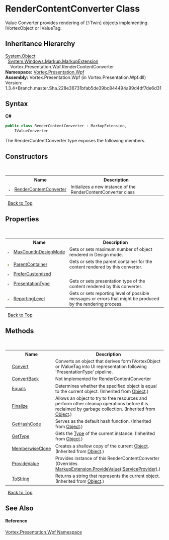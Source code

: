 # RenderContentConverter Class
 

Value Converter provides rendering of [!:Twin] objects implementing IVortexObject or IValueTag.


## Inheritance Hierarchy
<a href="https://docs.microsoft.com/dotnet/api/system.object" target="_blank">System.Object</a><br />&nbsp;&nbsp;<a href="https://docs.microsoft.com/dotnet/api/system.windows.markup.markupextension" target="_blank">System.Windows.Markup.MarkupExtension</a><br />&nbsp;&nbsp;&nbsp;&nbsp;Vortex.Presentation.Wpf.RenderContentConverter<br />
**Namespace:**&nbsp;<a href="N_Vortex_Presentation_Wpf.md">Vortex.Presentation.Wpf</a><br />**Assembly:**&nbsp;Vortex.Presentation.Wpf (in Vortex.Presentation.Wpf.dll) Version: 1.3.4+Branch.master.Sha.228e36731bfab5de39bc844494a99d4df7de6d31

## Syntax

**C#**<br />
``` C#
public class RenderContentConverter : MarkupExtension, 
	IValueConverter
```

The RenderContentConverter type exposes the following members.


## Constructors
&nbsp;<table><tr><th></th><th>Name</th><th>Description</th></tr><tr><td>![Public method](media/pubmethod.gif "Public method")</td><td><a href="M_Vortex_Presentation_Wpf_RenderContentConverter__ctor.md">RenderContentConverter</a></td><td>
Initializes a new instance of the RenderContentConverter class</td></tr></table>&nbsp;
<a href="#rendercontentconverter-class">Back to Top</a>

## Properties
&nbsp;<table><tr><th></th><th>Name</th><th>Description</th></tr><tr><td>![Public property](media/pubproperty.gif "Public property")</td><td><a href="P_Vortex_Presentation_Wpf_RenderContentConverter_MaxCountInDesignMode.md">MaxCountInDesignMode</a></td><td>
Gets or sets maximum number of object rendered in Design mode.</td></tr><tr><td>![Public property](media/pubproperty.gif "Public property")</td><td><a href="P_Vortex_Presentation_Wpf_RenderContentConverter_ParentContainer.md">ParentContainer</a></td><td>
Gets or sets the parent container for the content rendered by this converter.</td></tr><tr><td>![Public property](media/pubproperty.gif "Public property")</td><td><a href="P_Vortex_Presentation_Wpf_RenderContentConverter_PreferCustomized.md">PreferCustomized</a></td><td /></tr><tr><td>![Public property](media/pubproperty.gif "Public property")</td><td><a href="P_Vortex_Presentation_Wpf_RenderContentConverter_PresentationType.md">PresentationType</a></td><td>
Gets or sets presentation type of the content rendered by this converter.</td></tr><tr><td>![Public property](media/pubproperty.gif "Public property")</td><td><a href="P_Vortex_Presentation_Wpf_RenderContentConverter_ReportingLevel.md">ReportingLevel</a></td><td>
Gets or sets reporting level of possible messages or errors that might be produced by the rendering process.</td></tr></table>&nbsp;
<a href="#rendercontentconverter-class">Back to Top</a>

## Methods
&nbsp;<table><tr><th></th><th>Name</th><th>Description</th></tr><tr><td>![Public method](media/pubmethod.gif "Public method")</td><td><a href="M_Vortex_Presentation_Wpf_RenderContentConverter_Convert.md">Convert</a></td><td>
Converts an object that derives form IVortexObject or IValueTag into UI representation following 'PresentationType' pipeline.</td></tr><tr><td>![Public method](media/pubmethod.gif "Public method")</td><td><a href="M_Vortex_Presentation_Wpf_RenderContentConverter_ConvertBack.md">ConvertBack</a></td><td>
Not implemented for RenderContentConverter</td></tr><tr><td>![Public method](media/pubmethod.gif "Public method")</td><td><a href="https://docs.microsoft.com/dotnet/api/system.object.equals#System_Object_Equals_System_Object_" target="_blank">Equals</a></td><td>
Determines whether the specified object is equal to the current object.
 (Inherited from <a href="https://docs.microsoft.com/dotnet/api/system.object" target="_blank">Object</a>.)</td></tr><tr><td>![Protected method](media/protmethod.gif "Protected method")</td><td><a href="https://docs.microsoft.com/dotnet/api/system.object.finalize#System_Object_Finalize" target="_blank">Finalize</a></td><td>
Allows an object to try to free resources and perform other cleanup operations before it is reclaimed by garbage collection.
 (Inherited from <a href="https://docs.microsoft.com/dotnet/api/system.object" target="_blank">Object</a>.)</td></tr><tr><td>![Public method](media/pubmethod.gif "Public method")</td><td><a href="https://docs.microsoft.com/dotnet/api/system.object.gethashcode#System_Object_GetHashCode" target="_blank">GetHashCode</a></td><td>
Serves as the default hash function.
 (Inherited from <a href="https://docs.microsoft.com/dotnet/api/system.object" target="_blank">Object</a>.)</td></tr><tr><td>![Public method](media/pubmethod.gif "Public method")</td><td><a href="https://docs.microsoft.com/dotnet/api/system.object.gettype#System_Object_GetType" target="_blank">GetType</a></td><td>
Gets the <a href="https://docs.microsoft.com/dotnet/api/system.type" target="_blank">Type</a> of the current instance.
 (Inherited from <a href="https://docs.microsoft.com/dotnet/api/system.object" target="_blank">Object</a>.)</td></tr><tr><td>![Protected method](media/protmethod.gif "Protected method")</td><td><a href="https://docs.microsoft.com/dotnet/api/system.object.memberwiseclone#System_Object_MemberwiseClone" target="_blank">MemberwiseClone</a></td><td>
Creates a shallow copy of the current <a href="https://docs.microsoft.com/dotnet/api/system.object" target="_blank">Object</a>.
 (Inherited from <a href="https://docs.microsoft.com/dotnet/api/system.object" target="_blank">Object</a>.)</td></tr><tr><td>![Public method](media/pubmethod.gif "Public method")</td><td><a href="M_Vortex_Presentation_Wpf_RenderContentConverter_ProvideValue.md">ProvideValue</a></td><td>
Provides instance of this RenderContentConverter
 (Overrides <a href="https://docs.microsoft.com/dotnet/api/system.windows.markup.markupextension.providevalue#System_Windows_Markup_MarkupExtension_ProvideValue_System_IServiceProvider_" target="_blank">MarkupExtension.ProvideValue(IServiceProvider)</a>.)</td></tr><tr><td>![Public method](media/pubmethod.gif "Public method")</td><td><a href="https://docs.microsoft.com/dotnet/api/system.object.tostring#System_Object_ToString" target="_blank">ToString</a></td><td>
Returns a string that represents the current object.
 (Inherited from <a href="https://docs.microsoft.com/dotnet/api/system.object" target="_blank">Object</a>.)</td></tr></table>&nbsp;
<a href="#rendercontentconverter-class">Back to Top</a>

## See Also


#### Reference
<a href="N_Vortex_Presentation_Wpf.md">Vortex.Presentation.Wpf Namespace</a><br />